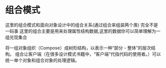 # 组合模式
这里的组合模式和面向对象设计中的组合关系(通过组合来组装两个类) 完全不是一码事 
这里的组合主要是用来处理属性结构数据,这里的数据你可以简单理解为一组兑现集合

将一组对象组织（Compose）成树形结构，以表示一种“部分 - 整体”的层次结构。
组合让客户端（在很多设计模式书籍中，“客户端”代指代码的使用者。）可以统一单个对象和组合对象的处理逻辑。